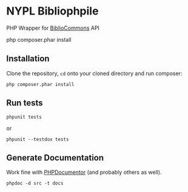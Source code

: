 
# NYPL Bibliophpile

PHP Wrapper for [BiblioCommons](http://www.bibliocommons.com/) API

php composer.phar install

## Installation

Clone the repository, `cd` onto your cloned directory and run composer:

    php composer.phar install


## Run tests

    phpunit tests

or

    phpunit --testdox tests

## Generate Documentation

Work fine with [PHPDocumentor](http://www.phpdoc.org/) (and probably others as well).

    phpdoc -d src -t docs



